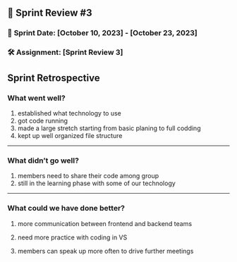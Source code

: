 ## 🚀 **Sprint Review #3**

### 📅 **Sprint Date**: [October 10, 2023] - [October 23, 2023]

### 🛠 **Assignment**: [Sprint Review 3]

## Sprint Retrospective

### What went well?
1. established what technology to use
2. got code running
3. made a large stretch starting from basic planing to full codding
4. kept up well organized file structure

---
### What didn’t go well?
1. members need to share their code among group
2. still in the learning phase with some of our technology 
---

### What could we have done better?
1. more communication between frontend and backend teams
   
2. need more practice with coding in VS
   
3. members can speak up more often to drive further meetings 
